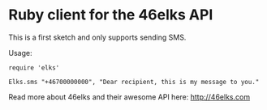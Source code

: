 Ruby client for the 46elks API
==============================

This is a first sketch and only supports sending SMS.

Usage:

    require 'elks'
    
    Elks.sms "+46700000000", "Dear recipient, this is my message to you."

Read more about 46elks and their awesome API here: http://46elks.com